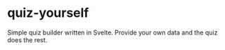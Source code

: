 # quiz-yourself
Simple quiz builder written in Svelte. Provide your own data and the quiz does the rest.
